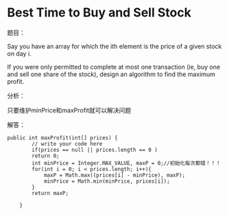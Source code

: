 # Best Time to Buy and Sell Stock

题目：

Say you have an array for which the ith element is the price of a given stock on day i.

If you were only permitted to complete at most one transaction \(ie, buy one and sell one share of the stock\), design an algorithm to find the maximum profit.

分析：

只要维护minPrice和maxProfit就可以解决问题

解答：

```text
public int maxProfit(int[] prices) {
        // write your code here
        if(prices == null || prices.length == 0 )
        return 0;
        int minPrice = Integer.MAX_VALUE, maxP = 0;//初始化每次都错！！！
        for(int i = 0; i < prices.length; i++){
            maxP = Math.max((prices[i] - minPrice), maxP);
            minPrice = Math.min(minPrice, prices[i]);
        }
        return maxP;

    }
```

